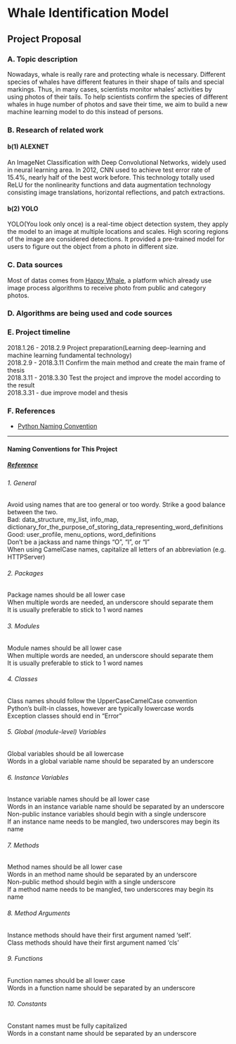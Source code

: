 # Whale Identification Model

## Project Proposal

### A. Topic description
Nowadays, whale is really rare and protecting whale is necessary. Different species of whales have different features in their shape of tails and special markings. Thus, in many cases, scientists monitor whales’ activities by using photos of their tails. To help scientists confirm the species of different whales in huge number of photos and save their time, we aim to build a new machine learning model to do this instead of persons.


### B. Research of related work
#### b(1)    ALEXNET
An ImageNet Classification with Deep Convolutional Networks, widely used in neural learning area. In 2012, CNN used to achieve test error rate of 15.4%, nearly half of the best work before. This technology totally used ReLU for the nonlinearity functions and data augmentation technology consisting image translations, horizontal reflections, and patch extractions.

#### b(2)    YOLO
YOLO(You look only once) is a real-time object detection system, they apply the model to an image at multiple locations and scales. High scoring regions of the image are considered detections. It provided a pre-trained model for users to figure out the object from a photo in different size.


### C. Data sources
Most of datas comes from [Happy Whale](https://happywhale.com), a platform which already use image process algorithms to receive photo from public and category photos.



### D. Algorithms are being used and code sources


### E. Project timeline
2018.1.26 - 2018.2.9 Project preparation(Learning deep-learning and machine learning fundamental technology)<br />
2018.2.9 - 2018.3.11 Confirm the main method and create the main frame of thesis<br />
2018.3.11 - 2018.3.30 Test the project and improve the model according to the result<br />
2018.3.31 - due  improve model and thesis<br />

### F. References
* [Python Naming Convention](http://visualgit.readthedocs.io/en/latest/pages/naming_convention.html)

----

#### Naming Conventions for This Project
##### [Reference](http://visualgit.readthedocs.io/en/latest/pages/naming_convention.html)

###### 1. General
Avoid using names that are too general or too wordy. Strike a good balance between the two.<br />
Bad: data_structure, my_list, info_map, dictionary_for_the_purpose_of_storing_data_representing_word_definitions<br />
Good: user_profile, menu_options, word_definitions<br />
Don’t be a jackass and name things “O”, “l”, or “I”<br />
When using CamelCase names, capitalize all letters of an abbreviation (e.g. HTTPServer)<br />

###### 2. Packages
Package names should be all lower case<br />
When multiple words are needed, an underscore should separate them<br />
It is usually preferable to stick to 1 word names<br />

###### 3. Modules
Module names should be all lower case<br />
When multiple words are needed, an underscore should separate them<br />
It is usually preferable to stick to 1 word names<br />

###### 4. Classes
Class names should follow the UpperCaseCamelCase convention<br />
Python’s built-in classes, however are typically lowercase words<br />
Exception classes should end in “Error”<br />

###### 5. Global (module-level) Variables
Global variables should be all lowercase<br />
Words in a global variable name should be separated by an underscore<br />

###### 6. Instance Variables
Instance variable names should be all lower case<br />
Words in an instance variable name should be separated by an underscore<br />
Non-public instance variables should begin with a single underscore<br />
If an instance name needs to be mangled, two underscores may begin its name<br />

###### 7. Methods
Method names should be all lower case<br />
Words in an method name should be separated by an underscore<br />
Non-public method should begin with a single underscore<br />
If a method name needs to be mangled, two underscores may begin its name<br />

###### 8. Method Arguments
Instance methods should have their first argument named ‘self’.<br />
Class methods should have their first argument named ‘cls’<br />

###### 9. Functions
Function names should be all lower case<br />
Words in a function name should be separated by an underscore<br />

###### 10. Constants
Constant names must be fully capitalized<br />
Words in a constant name should be separated by an underscore<br />



